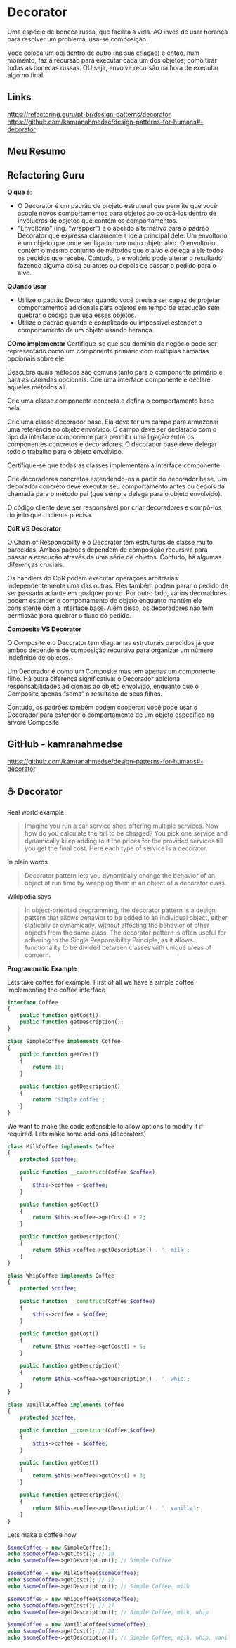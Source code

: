 # Decorator

Uma espécie de boneca russa, que facilita a vida. AO invés de usar herança para resolver um problema, usa-se composição.

Voce coloca um obj dentro de outro (na sua criaçao) e entao, num momento, faz a recursao para executar cada um dos objetos, como tirar todas as bonecas russas. OU seja, envolve recursão na hora de executar algo no final.

## Links

https://refactoring.guru/pt-br/design-patterns/decorator
https://github.com/kamranahmedse/design-patterns-for-humans#-decorator

## Meu Resumo

## Refactoring Guru

**O que é**:
+ O Decorator é um padrão de projeto estrutural que permite que você acople novos comportamentos para objetos ao colocá-los dentro de invólucros de objetos que contém os comportamentos.
+ “Envoltório” (ing. “wrapper”) é o apelido alternativo para o padrão Decorator que expressa claramente a ideia principal dele. Um envoltório é um objeto que pode ser ligado com outro objeto alvo. O envoltório contém o mesmo conjunto de métodos que o alvo e delega a ele todos os pedidos que recebe. Contudo, o envoltório pode alterar o resultado fazendo alguma coisa ou antes ou depois de passar o pedido para o alvo.

**QUando usar**
+ Utilize o padrão Decorator quando você precisa ser capaz de projetar comportamentos adicionais para objetos em tempo de execução sem quebrar o código que usa esses objetos.
+  Utilize o padrão quando é complicado ou impossível estender o comportamento de um objeto usando herança.

**COmo implementar**
Certifique-se que seu domínio de negócio pode ser representado como um componente primário com múltiplas camadas opcionais sobre ele.

Descubra quais métodos são comuns tanto para o componente primário e para as camadas opcionais. Crie uma interface componente e declare aqueles métodos ali.

Crie uma classe componente concreta e defina o comportamento base nela.

Crie uma classe decorador base. Ela deve ter um campo para armazenar uma referência ao objeto envolvido. O campo deve ser declarado com o tipo da interface componente para permitir uma ligação entre os componentes concretos e decoradores. O decorador base deve delegar todo o trabalho para o objeto envolvido.

Certifique-se que todas as classes implementam a interface componente.

Crie decoradores concretos estendendo-os a partir do decorador base. Um decorador concreto deve executar seu comportamento antes ou depois da chamada para o método pai (que sempre delega para o objeto envolvido).

O código cliente deve ser responsável por criar decoradores e compô-los do jeito que o cliente precisa.

**CoR VS Decorator**

O Chain of Responsibility e o Decorator têm estruturas de classe muito parecidas. Ambos padrões dependem de composição recursiva para passar a execução através de uma série de objetos. Contudo, há algumas diferenças cruciais.

Os handlers do CoR podem executar operações arbitrárias independentemente uma das outras. Eles também podem parar o pedido de ser passado adiante em qualquer ponto. Por outro lado, vários decoradores podem estender o comportamento do objeto enquanto mantém ele consistente com a interface base. Além disso, os decoradores não tem permissão para quebrar o fluxo do pedido.

**Composite VS Decorator**

O Composite e o Decorator tem diagramas estruturais parecidos já que ambos dependem de composição recursiva para organizar um número indefinido de objetos.

Um Decorador é como um Composite mas tem apenas um componente filho. Há outra diferença significativa: o Decorador adiciona responsabilidades adicionais ao objeto envolvido, enquanto que o Composite apenas “soma” o resultado de seus filhos.

Contudo, os padrões também podem cooperar: você pode usar o Decorador para estender o comportamento de um objeto específico na árvore Composite



## GitHub - kamranahmedse

https://github.com/kamranahmedse/design-patterns-for-humans#-decorator

☕ Decorator
-------------

Real world example

> Imagine you run a car service shop offering multiple services. Now how do you calculate the bill to be charged? You pick one service and dynamically keep adding to it the prices for the provided services till you get the final cost. Here each type of service is a decorator.

In plain words
> Decorator pattern lets you dynamically change the behavior of an object at run time by wrapping them in an object of a decorator class.

Wikipedia says
> In object-oriented programming, the decorator pattern is a design pattern that allows behavior to be added to an individual object, either statically or dynamically, without affecting the behavior of other objects from the same class. The decorator pattern is often useful for adhering to the Single Responsibility Principle, as it allows functionality to be divided between classes with unique areas of concern.

**Programmatic Example**

Lets take coffee for example. First of all we have a simple coffee implementing the coffee interface

```php
interface Coffee
{
    public function getCost();
    public function getDescription();
}

class SimpleCoffee implements Coffee
{
    public function getCost()
    {
        return 10;
    }

    public function getDescription()
    {
        return 'Simple coffee';
    }
}
```
We want to make the code extensible to allow options to modify it if required. Lets make some add-ons (decorators)
```php
class MilkCoffee implements Coffee
{
    protected $coffee;

    public function __construct(Coffee $coffee)
    {
        $this->coffee = $coffee;
    }

    public function getCost()
    {
        return $this->coffee->getCost() + 2;
    }

    public function getDescription()
    {
        return $this->coffee->getDescription() . ', milk';
    }
}

class WhipCoffee implements Coffee
{
    protected $coffee;

    public function __construct(Coffee $coffee)
    {
        $this->coffee = $coffee;
    }

    public function getCost()
    {
        return $this->coffee->getCost() + 5;
    }

    public function getDescription()
    {
        return $this->coffee->getDescription() . ', whip';
    }
}

class VanillaCoffee implements Coffee
{
    protected $coffee;

    public function __construct(Coffee $coffee)
    {
        $this->coffee = $coffee;
    }

    public function getCost()
    {
        return $this->coffee->getCost() + 3;
    }

    public function getDescription()
    {
        return $this->coffee->getDescription() . ', vanilla';
    }
}
```

Lets make a coffee now

```php
$someCoffee = new SimpleCoffee();
echo $someCoffee->getCost(); // 10
echo $someCoffee->getDescription(); // Simple Coffee

$someCoffee = new MilkCoffee($someCoffee);
echo $someCoffee->getCost(); // 12
echo $someCoffee->getDescription(); // Simple Coffee, milk

$someCoffee = new WhipCoffee($someCoffee);
echo $someCoffee->getCost(); // 17
echo $someCoffee->getDescription(); // Simple Coffee, milk, whip

$someCoffee = new VanillaCoffee($someCoffee);
echo $someCoffee->getCost(); // 20
echo $someCoffee->getDescription(); // Simple Coffee, milk, whip, vanilla
```
